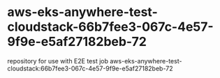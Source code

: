 # aws-eks-anywhere-test-cloudstack-66b7fee3-067c-4e57-9f9e-e5af27182beb-72
repository for use with E2E test job aws-eks-anywhere-test-cloudstack:66b7fee3-067c-4e57-9f9e-e5af27182beb-72
